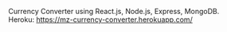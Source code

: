 Currency Converter using React.js, Node.js, Express, MongoDB.<br />
Heroku: https://mz-currency-converter.herokuapp.com/
